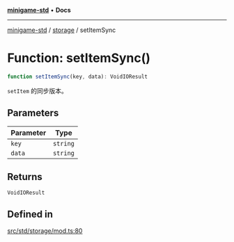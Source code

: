 [**minigame-std**](../../../README.md) • **Docs**

***

[minigame-std](../../../README.md) / [storage](../README.md) / setItemSync

# Function: setItemSync()

```ts
function setItemSync(key, data): VoidIOResult
```

`setItem` 的同步版本。

## Parameters

| Parameter | Type |
| ------ | ------ |
| `key` | `string` |
| `data` | `string` |

## Returns

`VoidIOResult`

## Defined in

[src/std/storage/mod.ts:80](https://github.com/JiangJie/minigame-std/blob/d842b492eda479274cfeb38a06f4c4255b5493bc/src/std/storage/mod.ts#L80)
